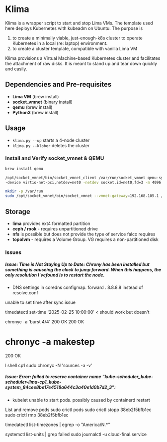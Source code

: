 # Klima

Klima is a wrapper script to start and stop Lima VMs. The template used here deploys Kubernetes with kubeadm on Ubuntu. The purpose is 

1. to create a minimally viable, just-enough-k8s cluster to operate Kubernetes in a local (re: laptop) environment.
2. to create a cluster template, compatible with vanilla Lima VM 

Klima provisions a Virtual Machine-based Kubernetes cluster and facilitates the attachment of raw disks. It is meant to stand up and tear down quickly and easily.

## Dependencies and Pre-requisites

- **Lima VM** (brew install)
- **socket_vmnet** (binary install)
- **qemu** (brew install)
- **Python3** (brew install)

## Usage

- `klima.py --up` starts a 4-node cluster
- `klima.py --klober` deletes the cluster

### Install and Verify socket_vmnet & QEMU

```sh
brew install qemu

/opt/socket_vmnet/bin/socket_vmnet_client /var/run/socket_vmnet qemu-system-aarch64 \
-device virtio-net-pci,netdev=net0 -netdev socket,id=net0,fd=3 -m 4096 -accel hvf -cdrom /Users/mtyler/Downloads/ubuntu-24.04.1-live-server-arm64.iso

mkdir -p /var/run
sudo /opt/socket_vmnet/bin/socket_vmnet --vmnet-gateway=192.168.105.1 /var/run/socket_vmnet
```

## Storage

- **lima** provides ext4 formatted partition
- **ceph / rook** - requires unpartitioned drive
- **nfs** is possible but does not provide the type of service falco requires
- **topolvm** - requires a Volume Group. VG requires a non-partitioned disk

### Issues

##### Issue: Time is Not Staying Up to Date: Chrony has been installed but something is causeing the clock to jump forward. When this happens, the only resolution I'vefound is to restart the node.

- DNS settings in coredns configmap. forward . 8.8.8.8 instead of resolve.conf

unable to set time after sync issue

timedatectl set-time '2025-02-25 10:00:00' < should work but doesn't

chronyc -a 'burst 4/4'
200 OK
200 OK
# chronyc -a makestep
200 OK

l shell cp1 sudo chronyc -N 'sources -a -v'


##### Issue: Error: failed to reserve container name "kube-scheduler_kube-scheduler-lima-cp1_kube-system_84cee8be17e4518a644c3a40e1d0b7d2_3":
- kubelet unable to start pods.
possibly caused by containerd restart 

List and remove pods
sudo crictl pods
sudo crictl stopp 38eb2f5bfb1ec
sudo crictl rmp 38eb2f5bfb1ec

timedatectl list-timezones | egrep -o "America/N.*"

systemctl list-units | grep failed
sudo journalctl -u cloud-final.service